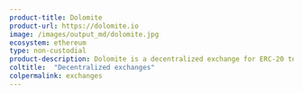```yaml
---
product-title: Dolomite
product-url: https://dolomite.io
image: /images/output_md/dolomite.jpg
ecosystem: ethereum
type: non-custodial
product-description: Dolomite is a decentralized exchange for ERC-20 tokens trading with built-in portfolio management and cryptocurrency market analysis tools. [Interview with Dolomite co-founder, Adam Knuckey](/dolomite).
coltitle:  "Decentralized exchanges"
colpermalink: exchanges
---
```

